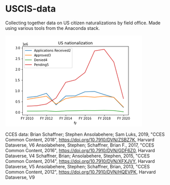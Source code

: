 # USCIS-data

Collecting together data on US citizen naturalizations by field office. Made using various tools from the Anaconda stack.

![alt text](https://github.com/dovinmu/USCIS-data/blob/master/plots/all_US.png "US Naturalization")

CCES data:
Brian Schaffner; Stephen Ansolabehere; Sam Luks, 2019, "CCES Common Content, 2018", https://doi.org/10.7910/DVN/ZSBZ7K, Harvard Dataverse, V6
Ansolabehere, Stephen; Schaffner, Brian F., 2017, "CCES Common Content, 2016", https://doi.org/10.7910/DVN/GDF6Z0, Harvard Dataverse, V4
Schaffner, Brian; Ansolabehere, Stephen, 2015, "CCES Common Content, 2014", https://doi.org/10.7910/DVN/XFXJVY, Harvard Dataverse, V5
Ansolabehere, Stephen; Schaffner, Brian, 2013, "CCES Common Content, 2012", https://doi.org/10.7910/DVN/HQEVPK, Harvard Dataverse, V9

